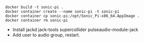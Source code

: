 
```
docker build -t sonic-pi .
docker container create --name sonic-pi -t sonic-pi
docker container cp sonic-pi:/opt/Sonic_Pi-x86_64.AppImage .
docker container rm sonic-pi
```

* Install jackd jack-tools supercollider pulseaudio-module-jack
* Add user to audio group, restart.

